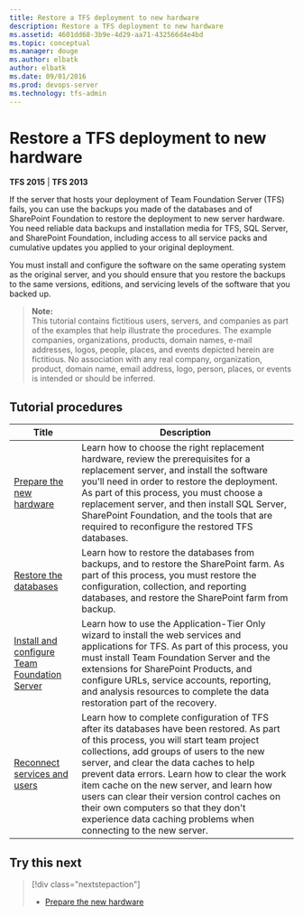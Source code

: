 ```yaml
---
title: Restore a TFS deployment to new hardware
description: Restore a TFS deployment to new hardware
ms.assetid: 4601dd68-3b9e-4d29-aa71-432566d4e4bd
ms.topic: conceptual
ms.manager: douge
ms.author: elbatk
author: elbatk
ms.date: 09/01/2016
ms.prod: devops-server
ms.technology: tfs-admin
---
```


# Restore a TFS deployment to new hardware

**TFS 2015** | **TFS 2013**

If the server that hosts your deployment of Team Foundation Server (TFS) fails, you can use the backups you made of the databases and of SharePoint Foundation to restore the deployment to new server hardware. You need reliable data backups and installation media for TFS, SQL Server, and SharePoint Foundation, including access to all service packs and cumulative updates you applied to your original deployment.

You must install and configure the software on the same operating system as the original server, and you should ensure that you restore the backups to the same versions, editions, and servicing levels of the software that you backed up.

>**Note:**  
>This tutorial contains fictitious users, servers, and companies as part of the examples that help illustrate the procedures. The example companies, organizations, products, domain names, e-mail addresses, logos, people, places, and events depicted herein are fictitious. No association with any real company, organization, product, domain name, email address, logo, person, places, or events is intended or should be inferred.


## Tutorial procedures

|Title|Description|
|---|---|
| [Prepare the new hardware](tut-single-svr-prep-new-hw.md) |Learn how to choose the right replacement hardware, review the prerequisites for a replacement server, and install the software you'll need in order to restore the deployment. As part of this process, you must choose a replacement server, and then install SQL Server, SharePoint Foundation, and the tools that are required to reconfigure the restored TFS databases.|
| [Restore the databases](tut-single-svr-restore-dbs.md) |Learn how to restore the databases from backups, and to restore the SharePoint farm. As part of this process, you must restore the configuration, collection, and reporting databases, and restore the SharePoint farm from backup.|
| [Install and configure Team Foundation Server](tut-single-svr-install-config-tfs.md) |Learn how to use the Application-Tier Only wizard to install the web services and applications for TFS. As part of this process, you must install Team Foundation Server and the extensions for SharePoint Products, and configure URLs, service accounts, reporting, and analysis resources to complete the data restoration part of the recovery.|
| [Reconnect services and users](tut-single-svr-reconn-svcs-users.md) |Learn how to complete configuration of TFS after its databases have been restored. As part of this process, you will start team project collections, add groups of users to the new server, and clear the data caches to help prevent data errors. Learn how to clear the work item cache on the new server, and learn how users can clear their version control caches on their own computers so that they don't experience data caching problems when connecting to the new server.|

## Try this next

> [!div class="nextstepaction"]
> * [Prepare the new hardware](tut-single-svr-prep-new-hw.md)
